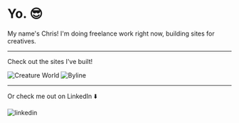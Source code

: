 # Yo. 😎

My name's Chris! I'm doing freelance work right now, building sites for creatives.

---

Check out the sites I've built!

![Creature World](https://github.com/ChristopherOka/ChristopherOka/assets/70914858/a8e32102-c3fd-4816-baab-e60357285427)
![Byline](https://github.com/ChristopherOka/ChristopherOka/assets/70914858/467cbc0a-e2a6-4daf-86fd-26373fbfc5d6)

<!-- [Internet Art Club](https://internetartclub.com) -->

---

Or check me out on LinkedIn ⬇️

![linkedin](https://img.shields.io/badge/linkedin-0077B5?style=for-the-badge&logo=LinkedIn&logoColor=white)
